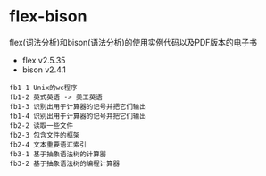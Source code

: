 # flex-bison
flex(词法分析)和bison(语法分析)的使用实例代码以及PDF版本的电子书
  * flex v2.5.35
  * bison v2.4.1

```
fb1-1 Unix的wc程序
fb1-2 英式英语 -> 美工英语
fb1-3 识别出用于计算器的记号并把它们输出
fb1-4 识别出用于计算器的记号并把它们输出
fb2-2 读取一些文件
fb2-3 包含文件的框架
fb2-4 文本重要语汇索引
fb3-1 基于抽象语法树的计算器
fb3-2 基于抽象语法树的编程计算器
```
